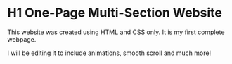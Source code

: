 # H1 One-Page Multi-Section Website
This website was created using HTML and CSS only. It is my first complete webpage.
<!-- Version 1: -->
I will be editing it to include animations, smooth scroll and much more! 
